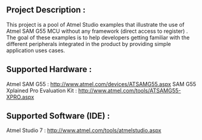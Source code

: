  
## Project Description :
This project is a pool of Atmel Studio examples that illustrate the use of Atmel SAM G55 MCU without any framework (direct access to register) . The goal of these examples is to help developers getting familiar with the different peripherals integrated in the product by providing simple application uses cases. 

## Supported Hardware :
Atmel SAM G55 : http://www.atmel.com/devices/ATSAMG55.aspx
SAM G55 Xplained Pro Evaluation Kit : http://www.atmel.com/tools/ATSAMG55-XPRO.aspx

## Supported Software (IDE) :
Atmel Studio 7 : http://www.atmel.com/tools/atmelstudio.aspx






